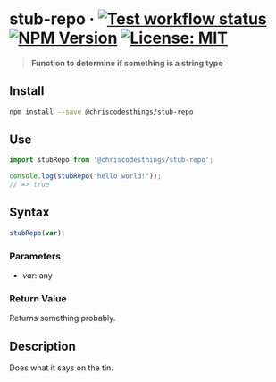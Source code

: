 # stub-repo &middot; [![Test workflow status](https://github.com/ChrisCodesThings/stub-repo/actions/workflows/test.yml/badge.svg)](../../actions/workflows/test.yml) [![NPM Version](https://img.shields.io/npm/v/@chriscodesthings/stub-repo)](https://www.npmjs.com/package/@chriscodesthings/stub-repo) [![License: MIT](https://img.shields.io/badge/License-MIT-blue.svg)](https://opensource.org/licenses/MIT)

> **Function to determine if something is a string type**

## Install

```sh
npm install --save @chriscodesthings/stub-repo
```

## Use

```js
import stubRepo from '@chriscodesthings/stub-repo';

console.log(stubRepo("hello world!"));
// => true
```

## Syntax

```js
stubRepo(var);
```

### Parameters

- *var*: any

### Return Value

Returns something probably.

## Description

Does what it says on the tin.